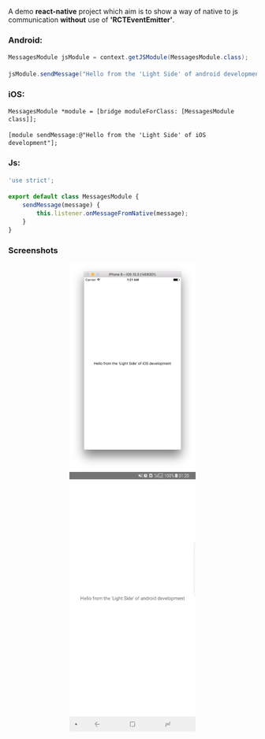 A demo **react-native** project which aim is to show a way of native to js communication **without** use of **'RCTEventEmitter'**.

### Android:
```java
MessagesModule jsModule = context.getJSModule(MessagesModule.class);

jsModule.sendMessage("Hello from the 'Light Side' of android development");
```

### iOS:
```obj-c
MessagesModule *module = [bridge moduleForClass: [MessagesModule class]];

[module sendMessage:@"Hello from the 'Light Side' of iOS development"];
```
### Js:
```js
'use strict';

export default class MessagesModule {
    sendMessage(message) {
        this.listener.onMessageFromNative(message);
    }
}
```

### Screenshots
<p align="center">
  <a href="art/ios.png"><img src="art/ios.png" width="256"/></a>
  <a href="art/android.png"><img src="art/android.png" width="256"/></a>
</p>